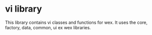 # vi library

This library contains vi classes and functions for wex.
It uses the core, factory, data, common, ui ex wex libraries.
